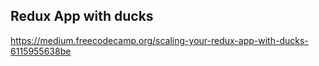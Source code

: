 Redux App with ducks
-----------------------
https://medium.freecodecamp.org/scaling-your-redux-app-with-ducks-6115955638be